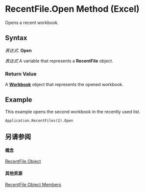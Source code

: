 
# RecentFile.Open Method (Excel)

Opens a recent workbook.


## Syntax

 _表达式_. **Open**

 _表达式_ A variable that represents a **RecentFile** object.


### Return Value

A  **[Workbook](8c00aa60-c974-eed3-0812-3c9625eb0d4c.md)** object that represents the opened workbook.


## Example

This example opens the second workbook in the recently used list.


```
Application.RecentFiles(2).Open
```


## 另请参阅


#### 概念


[RecentFile Object](39d0a969-179d-a7bd-e5ab-7baf7930712a.md)
#### 其他资源


[RecentFile Object Members](http://msdn.microsoft.com/library/af06db48-f17a-9039-d252-728001dea3dc%28Office.15%29.aspx)